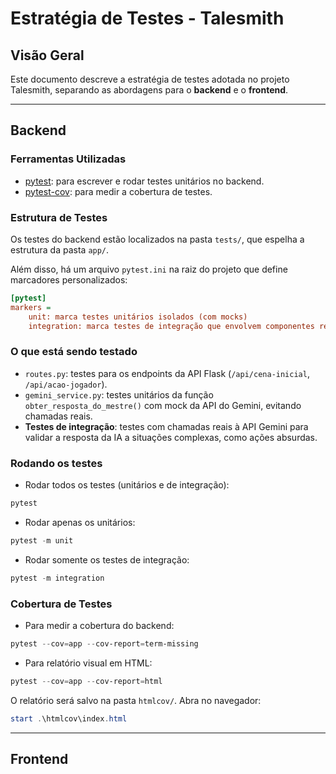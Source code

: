 # Estratégia de Testes - Talesmith

## Visão Geral

Este documento descreve a estratégia de testes adotada no projeto Talesmith, separando as abordagens para o **backend** e o **frontend**.

---

## Backend

### Ferramentas Utilizadas

- [pytest](https://docs.pytest.org/): para escrever e rodar testes unitários no backend.
- [pytest-cov](https://github.com/pytest-dev/pytest-cov): para medir a cobertura de testes.

### Estrutura de Testes

Os testes do backend estão localizados na pasta `tests/`, que espelha a estrutura da pasta `app/`.

Além disso, há um arquivo `pytest.ini` na raiz do projeto que define marcadores personalizados:

```ini
[pytest]
markers =
    unit: marca testes unitários isolados (com mocks)
    integration: marca testes de integração que envolvem componentes reais ou múltiplos módulos
```

### O que está sendo testado

- `routes.py`: testes para os endpoints da API Flask (`/api/cena-inicial`, `/api/acao-jogador`).
- `gemini_service.py`: testes unitários da função `obter_resposta_do_mestre()` com mock da API do Gemini, evitando chamadas reais.
- **Testes de integração**: testes com chamadas reais à API Gemini para validar a resposta da IA a situações complexas, como ações absurdas.


### Rodando os testes

- Rodar todos os testes (unitários e de integração):

```powershell
pytest
```
- Rodar apenas os unitários:
```powershell
pytest -m unit
```
- Rodar somente os testes de integração:

```powershell
pytest -m integration
```

### Cobertura de Testes

- Para medir a cobertura do backend:

```powershell
pytest --cov=app --cov-report=term-missing
```

- Para relatório visual em HTML:

```powershell
pytest --cov=app --cov-report=html
```

O relatório será salvo na pasta `htmlcov/`. Abra no navegador:

```powershell
start .\htmlcov\index.html
```

---

## Frontend